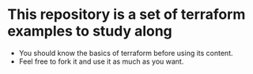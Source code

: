 # This repository is a set of terraform examples to study along
* You should know the basics of terraform before using its content.
* Feel free to fork it and use it as much as you want.